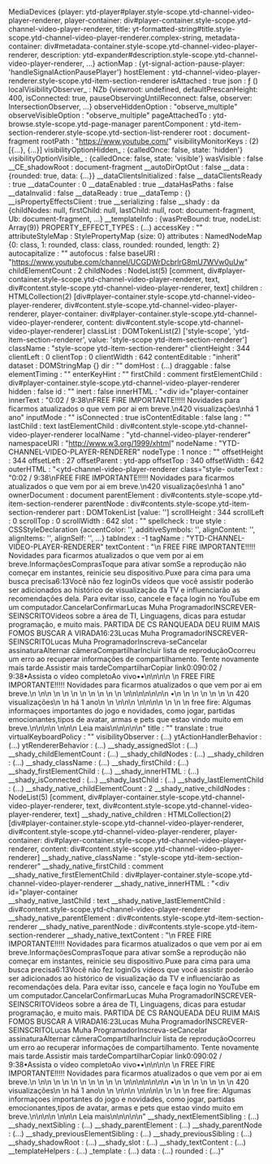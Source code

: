 MediaDevices
     {player: ytd-player#player.style-scope.ytd-channel-video-player-renderer, player-container: div#player-container.style-scope.ytd-channel-video-player-renderer, title: yt-formatted-string#title.style-scope.ytd-channel-video-player-renderer.complex-string, metadata-container: div#metadata-container.style-scope.ytd-channel-video-player-renderer, description: ytd-expander#description.style-scope.ytd-channel-video-player-renderer, …}
     actionMap
     : 
     {yt-signal-action-pause-player: 'handleSignalActionPausePlayer'}
     hostElement
     : 
     ytd-channel-video-player-renderer.style-scope.ytd-item-section-renderer
     isAttached
     : 
     true
     json
     : 
     ƒ ()
     localVisibilityObserver_
     : 
     NZb {viewroot: undefined, defaultPrescanHeight: 400, isConnected: true, pauseObservingUntilReconnect: false, observer: IntersectionObserver, …}
     observeHiddenOption
     : 
     "observe_multiple"
     observeVisibleOption
     : 
     "observe_multiple"
     pageAttachedTo
     : 
     ytd-browse.style-scope.ytd-page-manager
     parentComponent
     : 
     ytd-item-section-renderer.style-scope.ytd-section-list-renderer
     root
     : 
     document-fragment
     rootPath
     : 
     "https://www.youtube.com/"
     visibilityMonitorKeys
     : 
     (2) [{…}, {…}]
     visibilityOptionHidden_
     : 
     {calledOnce: false, state: 'hidden'}
     visibilityOptionVisible_
     : 
     {calledOnce: false, state: 'visible'}
     wasVisible
     : 
     false
     __CE_shadowRoot
     : 
     document-fragment
     __autoDirOptOut
     : 
     false
     __data
     : 
     {rounded: true, data: {…}}
     __dataClientsInitialized
     : 
     false
     __dataClientsReady
     : 
     true
     __dataCounter
     : 
     0
     __dataEnabled
     : 
     true
     __dataHasPaths
     : 
     false
     __dataInvalid
     : 
     false
     __dataReady
     : 
     true
     __dataTemp
     : 
     {}
     __isPropertyEffectsClient
     : 
     true
     __serializing
     : 
     false
     __shady
     : 
     da {childNodes: null, firstChild: null, lastChild: null, root: document-fragment, Ub: document-fragment, …}
     __templateInfo
     : 
     {wasPreBound: true, nodeList: Array(9)}
     PROPERTY_EFFECT_TYPES
     : 
     (...)
     accessKey
     : 
     ""
     attributeStyleMap
     : 
     StylePropertyMap {size: 0}
     attributes
     : 
     NamedNodeMap {0: class, 1: rounded, class: class, rounded: rounded, length: 2}
     autocapitalize
     : 
     ""
     autofocus
     : 
     false
     baseURI
     : 
     "https://www.youtube.com/channel/UCGDWrDcbrlrG8mU7WVw0uUw"
     childElementCount
     : 
     2
     childNodes
     : 
     NodeList(5) [comment, div#player-container.style-scope.ytd-channel-video-player-renderer, text, div#content.style-scope.ytd-channel-video-player-renderer, text]
     children
     : 
     HTMLCollection(2) [div#player-container.style-scope.ytd-channel-video-player-renderer, div#content.style-scope.ytd-channel-video-player-renderer, player-container: div#player-container.style-scope.ytd-channel-video-player-renderer, content: div#content.style-scope.ytd-channel-video-player-renderer]
     classList
     : 
     DOMTokenList(2) ['style-scope', 'ytd-item-section-renderer', value: 'style-scope ytd-item-section-renderer']
     className
     : 
     "style-scope ytd-item-section-renderer"
     clientHeight
     : 
     344
     clientLeft
     : 
     0
     clientTop
     : 
     0
     clientWidth
     : 
     642
     contentEditable
     : 
     "inherit"
     dataset
     : 
     DOMStringMap {}
     dir
     : 
     ""
     domHost
     : 
     (...)
     draggable
     : 
     false
     elementTiming
     : 
     ""
     enterKeyHint
     : 
     ""
     firstChild
     : 
     comment
     firstElementChild
     : 
     div#player-container.style-scope.ytd-channel-video-player-renderer
     hidden
     : 
     false
     id
     : 
     ""
     inert
     : 
     false
     innerHTML
     : 
     "<!--css-build:shady--><div id=\"player-container\
     innerText
     : 
     "0:02 / 9:38\nFREE FIRE  IMPORTANTE!!!!!   Novidades para ficarmos atualizados o que vem por ai em breve.\n420 visualizações\nhá 1 ano"
     inputMode
     : 
     ""
     isConnected
     : 
     true
     isContentEditable
     : 
     false
     lang
     : 
     ""
     lastChild
     : 
     text
     lastElementChild
     : 
     div#content.style-scope.ytd-channel-video-player-renderer
     localName
     : 
     "ytd-channel-video-player-renderer"
     namespaceURI
     : 
     "http://www.w3.org/1999/xhtml"
     nodeName
     : 
     "YTD-CHANNEL-VIDEO-PLAYER-RENDERER"
     nodeType
     : 
     1
     nonce
     : 
     ""
     offsetHeight
     : 
     344
     offsetLeft
     : 
     27
     offsetParent
     : 
     ytd-app
     offsetTop
     : 
     340
     offsetWidth
     : 
     642
     outerHTML
     : 
     "<ytd-channel-video-player-renderer class=\"style-
     outerText
     : 
     "0:02 / 9:38\nFREE FIRE  IMPORTANTE!!!!!   Novidades para ficarmos atualizados o que vem por ai em breve.\n420 visualizações\nhá 1 ano"
     ownerDocument
     : 
     document
     parentElement
     : 
     div#contents.style-scope.ytd-item-section-renderer
     parentNode
     : 
     div#contents.style-scope.ytd-item-section-renderer
     part
     : 
     DOMTokenList [value: '']
     scrollHeight
     : 
     344
     scrollLeft
     : 
     0
     scrollTop
     : 
     0
     scrollWidth
     : 
     642
     slot
     : 
     ""
     spellcheck
     : 
     true
     style
     : 
     CSSStyleDeclaration {accentColor: '', additiveSymbols: '', alignContent: '', alignItems: '', alignSelf: '', …}
     tabIndex
     : 
     -1
     tagName
     : 
     "YTD-CHANNEL-VIDEO-PLAYER-RENDERER"
     textContent
     : 
     "\n  FREE FIRE  IMPORTANTE!!!!!   Novidades para ficarmos atualizados o que vem por ai em breve.InformaçõesComprasToque para ativar somSe a reprodução não começar em instantes, reinicie seu dispositivo.Puxe para cima para uma busca precisa6:13Você não fez loginOs vídeos que você assistir poderão ser adicionados ao histórico de visualização da TV e influenciarão as recomendações dela. Para evitar isso, cancele e faça login no YouTube em um computador.CancelarConfirmarLucas Muha ProgramadorINSCREVER-SEINSCRITOVídeos sobre a área de TI, Linguagens, dicas para estudar programação, e muito mais. PARTIDA DE CS RANQUEADA DEU RUIM MAIS FOMOS BUSCAR A VIRADA16:23Lucas Muha ProgramadorINSCREVER-SEINSCRITOLucas Muha ProgramadorInscreva-seCancelar assinaturaAlternar câmeraCompartilharIncluir lista de reproduçãoOcorreu um erro ao recuperar informações de compartilhamento. Tente novamente mais tarde.Assistir mais tardeCompartilharCopiar link0:090:02 / 9:38•Assista o vídeo completoAo vivo••\n\n\n\n  \n    FREE FIRE  IMPORTANTE!!!!!   Novidades para ficarmos atualizados o que vem por ai em breve.\n    \n\n  \n    \n  \n    \n  \n  \n  \n    \n  \n\n\n\n\n\n\n    •\n    \n  \n  \n    \n    \n    \n      420 visualizações\n    \n      há 1 ano\n    \n  \n\n\n  \n\n\n\n  \n  \n  \n  free fire: Algumas informaçoes importantes do jogo e novidades, como jogar, partidas emocionantes,tipos de avatar, armas e pets que estao vindo muito em breve.\n\n\n\n  \n\n\n  Leia mais\n\n\n\n\n"
     title
     : 
     ""
     translate
     : 
     true
     virtualKeyboardPolicy
     : 
     ""
     visibilityObserver
     : 
     (...)
     ytActionHandlerBehavior
     : 
     (...)
     ytRendererBehavior
     : 
     (...)
     __shady_assignedSlot
     : 
     (...)
     __shady_childElementCount
     : 
     (...)
     __shady_childNodes
     : 
     (...)
     __shady_children
     : 
     (...)
     __shady_className
     : 
     (...)
     __shady_firstChild
     : 
     (...)
     __shady_firstElementChild
     : 
     (...)
     __shady_innerHTML
     : 
     (...)
     __shady_isConnected
     : 
     (...)
     __shady_lastChild
     : 
     (...)
     __shady_lastElementChild
     : 
     (...)
     __shady_native_childElementCount
     : 
     2
     __shady_native_childNodes
     : 
     NodeList(5) [comment, div#player-container.style-scope.ytd-channel-video-player-renderer, text, div#content.style-scope.ytd-channel-video-player-renderer, text]
     __shady_native_children
     : 
     HTMLCollection(2) [div#player-container.style-scope.ytd-channel-video-player-renderer, div#content.style-scope.ytd-channel-video-player-renderer, player-container: div#player-container.style-scope.ytd-channel-video-player-renderer, content: div#content.style-scope.ytd-channel-video-player-renderer]
     __shady_native_className
     : 
     "style-scope ytd-item-section-renderer"
     __shady_native_firstChild
     : 
     comment
     __shady_native_firstElementChild
     : 
     div#player-container.style-scope.ytd-channel-video-player-renderer
     __shady_native_innerHTML
     : 
     "<!--css-build:shady--><div id=\"player-container\
     __shady_native_lastChild
     : 
     text
     __shady_native_lastElementChild
     : 
     div#content.style-scope.ytd-channel-video-player-renderer
     __shady_native_parentElement
     : 
     div#contents.style-scope.ytd-item-section-renderer
     __shady_native_parentNode
     : 
     div#contents.style-scope.ytd-item-section-renderer
     __shady_native_textContent
     : 
     "\n  FREE FIRE  IMPORTANTE!!!!!   Novidades para ficarmos atualizados o que vem por ai em breve.InformaçõesComprasToque para ativar somSe a reprodução não começar em instantes, reinicie seu dispositivo.Puxe para cima para uma busca precisa6:13Você não fez loginOs vídeos que você assistir poderão ser adicionados ao histórico de visualização da TV e influenciarão as recomendações dela. Para evitar isso, cancele e faça login no YouTube em um computador.CancelarConfirmarLucas Muha ProgramadorINSCREVER-SEINSCRITOVídeos sobre a área de TI, Linguagens, dicas para estudar programação, e muito mais. PARTIDA DE CS RANQUEADA DEU RUIM MAIS FOMOS BUSCAR A VIRADA16:23Lucas Muha ProgramadorINSCREVER-SEINSCRITOLucas Muha ProgramadorInscreva-seCancelar assinaturaAlternar câmeraCompartilharIncluir lista de reproduçãoOcorreu um erro ao recuperar informações de compartilhamento. Tente novamente mais tarde.Assistir mais tardeCompartilharCopiar link0:090:02 / 9:38•Assista o vídeo completoAo vivo••\n\n\n\n  \n    FREE FIRE  IMPORTANTE!!!!!   Novidades para ficarmos atualizados o que vem por ai em breve.\n    \n\n  \n    \n  \n    \n  \n  \n  \n    \n  \n\n\n\n\n\n\n    •\n    \n  \n  \n    \n    \n    \n      420 visualizações\n    \n      há 1 ano\n    \n  \n\n\n  \n\n\n\n  \n  \n  \n  free fire: Algumas informaçoes importantes do jogo e novidades, como jogar, partidas emocionantes,tipos de avatar, armas e pets que estao vindo muito em breve.\n\n\n\n  \n\n\n  Leia mais\n\n\n\n\n"
     __shady_nextElementSibling
     : 
     (...)
     __shady_nextSibling
     : 
     (...)
     __shady_parentElement
     : 
     (...)
     __shady_parentNode
     : 
     (...)
     __shady_previousElementSibling
     : 
     (...)
     __shady_previousSibling
     : 
     (...)
     __shady_shadowRoot
     : 
     (...)
     __shady_slot
     : 
     (...)
     __shady_textContent
     : 
     (...)
     __templateHelpers
     : 
     (...)
     _template
     : 
     (...)
     data
     : 
     (...)
     rounded
     : 
     (...)"
    
